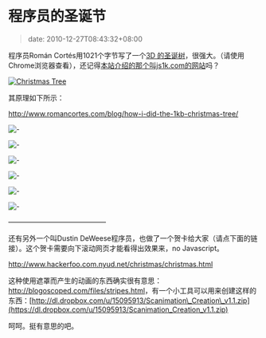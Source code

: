 # 程序员的圣诞节
>date: 2010-12-27T08:43:32+08:00


程序员Román Cortés用1021个字节写了一个[3D 的圣诞树](http://js1k.com/2010-xmas/demo/856)，很强大。（请使用Chrome浏览器查看），还记得[本站介绍的那个叫js1k.com的网站](/2010/JS1K%20%E6%BC%94%E7%A4%BA.md)吗？


[![Christmas Tree](http://www.romancortes.com/ficheros/arbol_0.jpg)](http://js1k.com/2010-xmas/demo/856 " 3D Christmas tree")


其原理如下所示：



<http://www.romancortes.com/blog/how-i-did-the-1kb-christmas-tree/>


![-](http://www.romancortes.com/ficheros/arbol_1.gif)


![-](http://www.romancortes.com/ficheros/arbol_2.gif)


![-](http://www.romancortes.com/ficheros/arbol_3.gif)


![-](http://www.romancortes.com/ficheros/arbol_4.gif)


![-](http://www.romancortes.com/ficheros/arbol_5.gif)


![-](http://www.romancortes.com/ficheros/arbol_6.gif)


——————————————


还有另外一个叫Dustin DeWeese程序员，也做了一个贺卡给大家（请点下面的链接）。这个贺卡需要向下滚动网页才能看得出效果来，no Javascript。


<http://www.hackerfoo.com.nyud.net/christmas/christmas.html>


这种使用遮罩而产生的动画的东西确实很有意思：<http://blogoscoped.com/files/stripes.html>，有一个小工具可以用来创建这样的东西：[http://dl.dropbox.com/u/15095913/Scanimation\_Creation\_v1.1.zip](https://dl.dropbox.com/u/15095913/Scanimation_Creation_v1.1.zip)


呵呵。挺有意思的吧。



